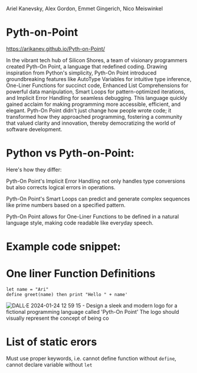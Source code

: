 Ariel Kanevsky, Alex Gordon, Emmet Gingerich, Nico Meiswinkel

# Pyth-on-Point

https://arikanev.github.io/Pyth-on-Point/

In the vibrant tech hub of Silicon Shores, a team of visionary programmers created Pyth-On Point, a language that redefined coding. Drawing inspiration from Python's simplicity, Pyth-On Point introduced groundbreaking features like AutoType Variables for intuitive type inference, One-Liner Functions for succinct code, Enhanced List Comprehensions for powerful data manipulation, Smart Loops for pattern-optimized iterations, and Implicit Error Handling for seamless debugging. This language quickly gained acclaim for making programming more accessible, efficient, and elegant. Pyth-On Point didn't just change how people wrote code; it transformed how they approached programming, fostering a community that valued clarity and innovation, thereby democratizing the world of software development.


# Python vs Pyth-on-Point:

Here's how they differ:

Pyth-On Point's Implicit Error Handling not only handles type conversions but also corrects logical errors in operations.

Pyth-On Point's Smart Loops can predict and generate complex sequences like prime numbers based on a specified pattern.

Pyth-On Point allows for One-Liner Functions to be defined in a natural language style, making code readable like everyday speech.



# Example code snippet:

# One liner Function Definitions
```
let name = "Ari"
define greet(name) then print "Hello " + name'

```
![DALL·E 2024-01-24 12 59 15 - Design a sleek and modern logo for a fictional programming language called 'Pyth-On Point'  The logo should visually represent the concept of being co](https://github.com/emmetgingerichLMU/Pyth-on-Point/assets/16505410/8e6b66bd-ca34-4ed7-b1e7-73bb6151add6)



# List of static erors

Must use proper keywords, i.e. cannot define function without `define`, cannot declare variable without `let`

